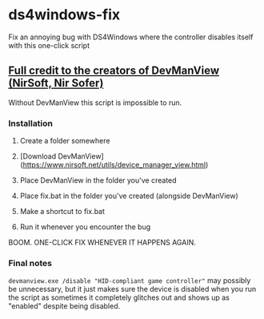 # ds4windows-fix

Fix an annoying bug with DS4Windows where the controller disables itself with this one-click script

## [Full credit to the creators of DevManView (NirSoft, Nir Sofer)](https://www.nirsoft.net/utils/device_manager_view.html)

Without DevManView this script is impossible to run.

### Installation

1. Create a folder somewhere

2. [Download DevManView] (https://www.nirsoft.net/utils/device_manager_view.html)

3. Place DevManView in the folder you've created

4. Place fix.bat in the folder you've created (alongside DevManView)

5. Make a shortcut to fix.bat

6. Run it whenever you encounter the bug

BOOM. ONE-CLICK FIX WHENEVER IT HAPPENS AGAIN.

### Final notes

```devmanview.exe /disable "HID-compliant game controller"``` may possibly be unnecessary, but it just makes sure the device is disabled when you run the script as sometimes it completely glitches out and shows up as "enabled" despite being disabled.
